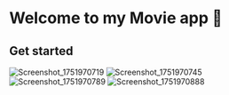# Welcome to my Movie app 👋

## Get started
![Screenshot_1751970719](https://github.com/user-attachments/assets/c1b5de63-3b1d-4917-b1e4-1eae3e844737)
![Screenshot_1751970745](https://github.com/user-attachments/assets/7687772a-5efe-4270-b87c-fc2272384299)
![Screenshot_1751970789](https://github.com/user-attachments/assets/bc60c5c4-95c7-46ad-8846-89645b892171)
![Screenshot_1751970888](https://github.com/user-attachments/assets/304c9e9d-35c4-46b0-8acf-c8df5938d694)
